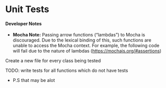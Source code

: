 # Unit Tests



#### Developer Notes
- **Mocha Note:** Passing arrow functions (“lambdas”) to Mocha is discouraged. Due to the lexical binding of this, such functions are unable to access the Mocha context. For example, the following code will fail due to the nature of lambdas (https://mochajs.org/#assertions)


Create a new file for every class being tested

TODO: write tests for all functions which do not have tests
  - P.S that may be alot
